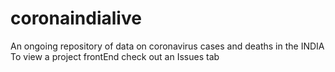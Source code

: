 # coronaindialive
An ongoing repository of data on coronavirus cases and deaths in the INDIA
To view a project frontEnd check out an Issues tab
